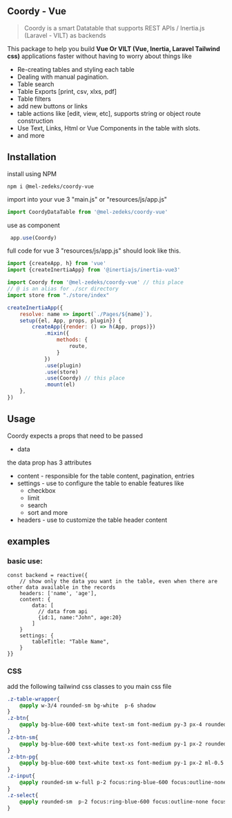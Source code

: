 ## Coordy - Vue

> Coordy is a smart Datatable that supports REST APIs / Inertia.js (Laravel - VILT) as backends

This package to help you build **Vue Or VILT (Vue, Inertia, Laravel Tailwind css)** applications faster without having to worry about things like

* Re-creating tables and styling each table
* Dealing with manual pagination.
* Table search
* Table Exports [print, csv, xlxs, pdf]
* Table filters
* add new buttons or links
* table actions like [edit, view, etc], supports string or object route construction
* Use Text, Links, Html or Vue Components in the table with slots.
* and more

## Installation
install using NPM

```shell
npm i @mel-zedeks/coordy-vue
```

import into your vue 3 "main.js" or "resources/js/app.js"

```javascript
import CoordyDataTable from '@mel-zedeks/coordy-vue'
```
use as component 
```javascript
 app.use(Coordy)
```

full code for vue 3 "resources/js/app.js" should look like this.
```javascript
import {createApp, h} from 'vue'
import {createInertiaApp} from '@inertiajs/inertia-vue3'

import Coordy from '@mel-zedeks/coordy-vue' // this place
// @ is an alias for ./scr directory
import store from "./store/index"

createInertiaApp({
    resolve: name => import(`./Pages/${name}`),
    setup({el, App, props, plugin}) {
        createApp({render: () => h(App, props)})
            .mixin({
                methods: {
                    route,
                }
            })
            .use(plugin)
            .use(store)
            .use(Coordy) // this place
            .mount(el)
    },
})
```

## Usage

Coordy expects a props that need to be passed

* data

the  data prop has 3 attributes
* content - responsible for the table content, pagination, entries
* settings - use to configure the table to enable features like 
  * checkbox
  * limit
  * search
  * sort and more
* headers - use to customize the table header content


## examples

### basic use:
```vue
const backend = reactive({
    // show only the data you want in the table, even when there are other data available in the records
    headers: ['name', 'age'], 
    content: {
        data: [
          // data from api
          {id:1, name:"John", age:20} 
        ]
    }
    settings: {
        tableTitle: "Table Name",
    }
}}
```


### CSS
add the following tailwind css classes to you main css file
```css
.z-table-wrapper{
    @apply w-3/4 rounded-sm bg-white  p-6 shadow
}
.z-btn{
    @apply bg-blue-600 text-white text-sm font-medium py-3 px-4 rounded-sm ml-1
}
.z-btn-sm{
    @apply bg-blue-600 text-white text-xs font-medium py-1 px-2 rounded-sm ml-1
}
.z-btn-pg{
    @apply bg-blue-600 text-white text-xs font-medium py-1 px-2 ml-0.5
}
.z-input{
    @apply rounded-sm w-full p-2 focus:ring-blue-600 focus:outline-none focus:ring focus:ring-opacity-25 bg-gray-50 ring ring-opacity-25 ring-gray-300
}
.z-select{
    @apply rounded-sm  p-2 focus:ring-blue-600 focus:outline-none focus:ring focus:ring-opacity-25 bg-gray-50 ring ring-opacity-25 ring-gray-300
}
```